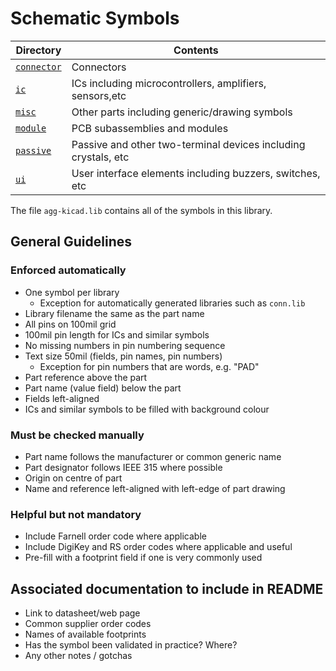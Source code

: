# Schematic Symbols

Directory                |  Contents
-------------------------|----------
[`connector`](connector) | Connectors
[`ic`](ic)               | ICs including microcontrollers, amplifiers, sensors,etc
[`misc`](misc)           | Other parts including generic/drawing symbols
[`module`](module)       | PCB subassemblies and modules
[`passive`](passive)     | Passive and other two-terminal devices including crystals, etc
[`ui`](ui)               | User interface elements including buzzers, switches, etc


The file `agg-kicad.lib` contains all of the symbols in this library.

## General Guidelines

### Enforced automatically

* One symbol per library
    * Exception for automatically generated libraries such as `conn.lib`
* Library filename the same as the part name
* All pins on 100mil grid
* 100mil pin length for ICs and similar symbols
* No missing numbers in pin numbering sequence
* Text size 50mil (fields, pin names, pin numbers)
    * Exception for pin numbers that are words, e.g. "PAD"
* Part reference above the part
* Part name (value field) below the part
* Fields left-aligned
* ICs and similar symbols to be filled with background colour

### Must be checked manually

* Part name follows the manufacturer or common generic name
* Part designator follows IEEE 315 where possible
* Origin on centre of part
* Name and reference left-aligned with left-edge of part drawing

### Helpful but not mandatory

* Include Farnell order code where applicable
* Include DigiKey and RS order codes where applicable and useful
* Pre-fill with a footprint field if one is very commonly used

## Associated documentation to include in README

* Link to datasheet/web page
* Common supplier order codes
* Names of available footprints
* Has the symbol been validated in practice? Where?
* Any other notes / gotchas
